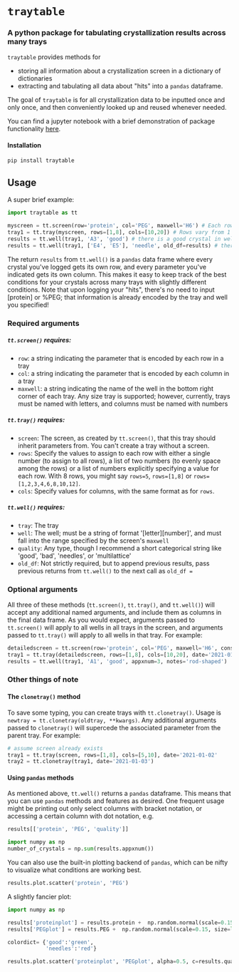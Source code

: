# `traytable`
### A python package for tabulating crystallization results across many trays  
`traytable` provides methods for 
 - storing all information about a crystallization screen in a dictionary of dictionaries
 - extracting and tabulating all data about "hits" into a `pandas` dataframe.  

The goal of `traytable` is for all crystallization data to be inputted once and only once, and then conveniently looked up and reused whenever needed.

You can find a jupyter notebook with a brief demonstration of package functionality [here](https://github.com/dennisbrookner/traytable/blob/main/1_sample.ipynb).

#### Installation
```bash
pip install traytable
```
## Usage
A super brief example:
```python
import traytable as tt

myscreen = tt.screen(row='protein', col='PEG', maxwell='H6') # Each row is a different [protein], and each column is a different %PEG
tray1 = tt.tray(myscreen, rows=[1,8], cols=[10,20]) # Rows vary from 1 to 8, columns vary from 10 to 20
results = tt.well(tray1, 'A3', 'good') # there is a good crystal in well A3 of tray 1
results = tt.well(tray1, ['E4', 'E5'], 'needle', old_df=results) # there are needle-y crystals in wells E4 and E5 of tray 1
```
The return `results` from `tt.well()` is a `pandas` data frame where every crystal you've logged gets its own row, and every parameter you've indicated gets its own column. This makes it easy to keep track of the best conditions for your crystals across many trays with slightly different conditions. Note that upon logging your "hits", there's no need to input [protein] or %PEG; that information is already encoded by the tray and well you specified!  

### Required arguments
##### `tt.screen()` requires:
 - `row`: a string indicating the parameter that is encoded by each row in a tray
 - `col`: a string indicating the parameter that is encoded by each column in a tray
 - `maxwell`: a string indicating the name of the well in the bottom right corner of each tray. Any size tray is supported; however, currently, trays must be named with letters, and columns must be named with numbers
##### `tt.tray()` requires:
 - `screen`: The screen, as created by `tt.screen()`, that this tray should inherit parameters from. You can't create a tray without a screen.
 - `rows`: Specify the values to assign to each row with either a single number (to assign to all rows), a list of two numbers (to evenly space among the rows) or a list of numbers explicitly specifying a value for each row. With 8 rows, you might say `rows=5`, `rows=[1,8]` or `rows=[1,2,3,4,6,8,10,12]`.
 - `cols`: Specify values for columns, with the same format as for `rows`.
##### `tt.well()` requires:
 - `tray`: The tray
 - `well`: The well; must be a string of format '[letter][number]', and must fall into the range specified by the screen's `maxwell`
 - `quality`: Any type, though I recommend a short categorical string like 'good', 'bad', 'needles', or 'multilattice'
 - `old_df`: Not strictly required, but to append previous results, pass previous returns from `tt.well()` to the next call as `old_df = `
  
### Optional arguments
All three of these methods (`tt.screen()`, `tt.tray()`, and `tt.well()`) will accept any additional named arguments, and include them as columns in the final data frame. As you would expect, arguments passed to `tt.screen()` will apply to all wells in all trays in the screen, and arguments passed to `tt.tray()` will apply to all wells in that tray. For example:
```python
detailedscreen = tt.screen(row='protein', col='PEG', maxwell='H6', construct='HEWL', buffer='imidazole', bufferconc=20, salt='MnCl2', saltconc=125)
tray1 = tt.tray(detailedscreen, rows=[1,8], cols=[10,20], date='2021-01-01', setby='robot', weathernotes='very humid day') 
results = tt.well(tray1, 'A1', 'good', appxnum=3, notes='rod-shaped')
```

### Other things of note
#### The `clonetray()` method
To save some typing, you can create trays with `tt.clonetray()`. Usage is `newtray = tt.clonetray(oldtray, **kwargs)`. Any additional arguments passed to `clonetray()` will supercede the associated parameter from the parent tray. For example:
```python
# assume screen already exists
tray1 = tt.tray(screen, rows=[1,8], cols=[5,10], date='2021-01-02'
tray2 = tt.clonetray(tray1, date='2021-01-03')
```
#### Using `pandas` methods
As mentioned above, `tt.well()` returns a `pandas` dataframe. This means that you can use `pandas` methods and features as desired. One frequent usage might be printing out only select columns with bracket notation, or accessing a certain column with dot notation, e.g. 
```python
results[['protein', 'PEG', 'quality']]

import numpy as np
number_of_crystals = np.sum(results.appxnum())
```
You can also use the built-in plotting backend of `pandas`, which can be nifty to visualize what conditions are working best.
```python
results.plot.scatter('protein', 'PEG')
```
A slightly fancier plot:
```python
import numpy as np

results['proteinplot'] = results.protein +  np.random.normal(scale=0.15, size=len(results))
results['PEGplot'] = results.PEG +  np.random.normal(scale=0.15, size=len(results))

colordict= {'good':'green',
            'needles':'red'}

results.plot.scatter('proteinplot', 'PEGplot', alpha=0.5, c=results.quality.map(colordict))
```
